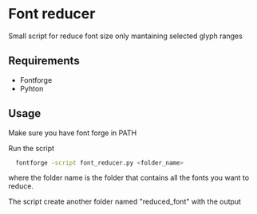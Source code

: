 
# Font reducer

Small script for reduce font size only mantaining selected glyph ranges


## Requirements

- Fontforge
- Pyhton



## Usage
Make sure you have font forge in PATH

Run the script

```bash
  fontforge -script font_reducer.py <folder_name>
```

where the folder name is the folder that contains all the fonts you want to reduce.

The script create another folder named "reduced_font" with the output

